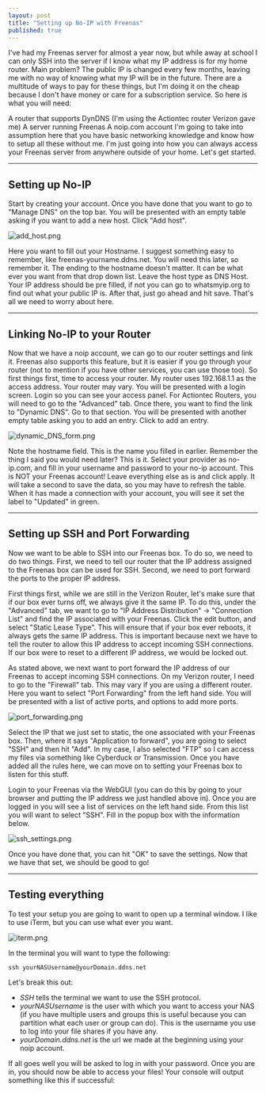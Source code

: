 ```yaml
---
layout: post
title: "Setting up No-IP with Freenas"
published: true
---
```



I've had my Freenas server for almost a year now, but while away at school I can only SSH into the server if I know what my IP address is for my home router. Main problem? The public IP is changed every few months, leaving me with no way of knowing what my IP will be in the future. There are a multitude of ways to pay for these things, but I'm doing it on the cheap because I don't have money or care for a subscription service. So here is what you will need:

A router that supports DynDNS (I'm using the Actiontec router Verizon gave me)
A server running Freenas
A noip.com account
I'm going to take into assumption here that you have basic networking knowledge and know how to setup all these without me. I'm just going into how you can always access your Freenas server from anywhere outside of your home. Let's get started.

-----

## Setting up No-IP

Start by creating your account. Once you have done that you want to go to "Manage DNS" on the top bar. You will be presented with an empty table asking if you want to add a new host. Click "Add host".

![add_host.png]({{site.baseurl}}/_posts/add_host.png)

Here you want to fill out your Hostname. I suggest something easy to remember, like freenas-yourname.ddns.net. You will need this later, so remember it. The ending to the hostname doesn't matter. It can be what ever you want from that drop down list. Leave the host type as DNS Host. Your IP address should be pre filled, if not you can go to whatsmyip.org to find out what your public IP is. After that, just go ahead and hit save. That's all we need to worry about here.

-----

## Linking No-IP to your Router

Now that we have a noip account, we can go to our router settings and link it. Freenas also supports this feature, but it is easier if you go through your router (not to mention if you have other services, you can use those too). So first things first, time to access your router. My router uses 192.168.1.1 as the access address. Your router may vary. You will be presented with a login screen. Login so you can see your access panel. For Actiontec Routers, you will need to go to the "Advanced" tab. Once there, you want to find the link to "Dynamic DNS". Go to that section. You will be presented with another empty table asking you to add an entry. Click to add an entry.

![dynamic_DNS_form.png]({{site.baseurl}}/_posts/dynamic_DNS_form.png)

Note the hostname field. This is the name you filled in earlier. Remember the thing I said you would need later? This is it. Select your provider as no-ip.com, and fill in your username and password to your no-ip account. This is NOT your Freenas account! Leave everything else as is and click apply. It will take a second to save the data, so you may have to refresh the table. When it has made a connection with your account, you will see it set the label to "Updated" in green.

-----

## Setting up SSH and Port Forwarding

Now we want to be able to SSH into our Freenas box. To do so, we need to do two things. First, we need to tell our router that the IP address assigned to the Freenas box can be used for SSH. Second, we need to port forward the ports to the proper IP address.

First things first, while we are still in the Verizon Router, let's make sure that if our box ever turns off, we always give it the same IP. To do this, under the "Advanced" tab, we want to go to "IP Address Distribution" -> "Connection List" and find the IP associated with your Freenas. Click the edit button, and select "Static Lease Type". This will ensure that if your box ever reboots, it always gets the same IP address. This is important because next we have to tell the router to allow this IP address to accept incoming SSH connections. If our box were to reset to a different IP address, we would be locked out. 

As stated above, we next want to port forward the IP address of our Freenas to accept incoming SSH connections. On my Verizon router, I need to go to the "Firewall" tab. This may vary if you are using a different router. Here you want to select "Port Forwarding" from the left hand side. You will be presented with a list of active ports, and options to add more ports.

![port_forwarding.png]({{site.baseurl}}/_posts/port_forwarding.png)

Select the IP that we just set to static, the one associated with your Freenas box. Then, where it says "Application to forward", you are going to select "SSH" and then hit "Add". In my case, I also selected "FTP" so I can access my files via something like Cyberduck or Transmission. Once you have added all the rules here, we can move on to setting your Freenas box to listen for this stuff. 

Login to your Freenas via the WebGUI (you can do this by going to your browser and putting the IP address we just handled above in). Once you are logged in you will see a list of services on the left hand side. From this list you will want to select "SSH". Fill in the popup box with the information below.

![ssh_settings.png]({{site.baseurl}}/_posts/ssh_settings.png)

Once you have done that, you can hit "OK" to save the settings. Now that we have that set, we should be good to go!

-----

## Testing everything

To test your setup you  are going to want to open up a terminal window. I like to use iTerm, but you can use what ever you want.

![iterm.png]({{site.baseurl}}/_posts/iterm.png)

In the terminal you will want to type the following:

`ssh yourNASUsername@yourDomain.ddns.net`

Let's break this out:

* _SSH_ tells the terminal we want to use the SSH protocol.
* _yourNASUsername_ is the user with which you want to access your NAS (if you have multiple users and groups this is useful because you can partition what each user or group can do). This is the username you use to log into your file shares if you have any.
* _yourDomain.ddns.net_ is the url we made at the beginning using your noip account.

If all goes well you will be asked to log in with your password. Once you are in, you should now be able to access your files! Your console will output something like this if successful: